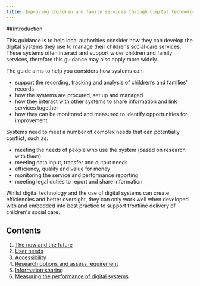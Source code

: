```yaml
---
title: Improving children and family services through digital technology
---
```


##Introduction

This guidance is to help local authorities consider how they can develop the digital systems they use to manage their childrens social care services. These systems often interact and support wider children and family services, therefore this guidance may also apply more widely. 

The guide aims to help you considers how systems can:

* support the recording, tracking and analysis of children’s and families’ records 
* how the systems are procured, set up and managed
* how they interact with other systems to share information and link services together
* how they can be monitored and measured to identify opportunities for improvement

Systems need to meet a number of complex needs that can potentially conflict, such as:

* meeting the needs of people who use the system (based on research with them)
* meeting data input, transfer and output needs
* efficiency, quality and value for money
* monitoring the service and performance reporting
* meeting legal duties to report and share information

Whilst digital technology and the use of digital systems can create efficiencies and better oversight, they can only work well when developed with and embedded into best practice to support frontline delivery of children's social care. 

## Contents

1. [The now and the future](/principle-1)
2. [User needs](/principle-2)
3. [Accessibility](/principle-3)
4. [Research options and assess requirement](/principle-4)
5. [Information sharing](/principle-5)
6. [Measuring the performance of digital systems](/principle-6)
